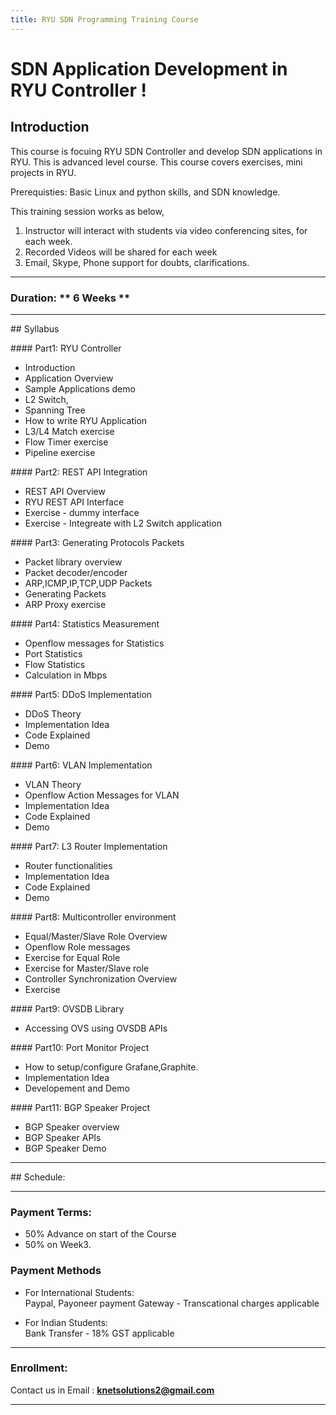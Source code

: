 ```yaml
---
title: RYU SDN Programming Training Course
---
```


# SDN Application Development in RYU Controller !

## Introduction

This course is focuing RYU SDN Controller and develop SDN applications in RYU. This is advanced level course. This course covers exercises, mini projects in RYU. 

Prerequisties: Basic Linux and python skills, and SDN knowledge.  

This training session works as below,

1. Instructor will interact with students via video conferencing sites, for each week. 
2. Recorded Videos will be shared for each week
3. Email, Skype, Phone support for doubts, clarifications.

---

### Duration:  ** 6 Weeks **

---

## Syllabus

#### Part1: RYU Controller
* Introduction
* Application Overview
* Sample Applications demo
* L2 Switch,
* Spanning Tree
* How to write RYU Application
* L3/L4 Match exercise 
* Flow Timer exercise
* Pipeline exercise

#### Part2: REST API Integration
* REST API Overview
* RYU REST API Interface
* Exercise - dummy interface
* Exercise - Integreate with L2 Switch application

#### Part3: Generating Protocols Packets
* Packet library overview
* Packet decoder/encoder 
* ARP,ICMP,IP,TCP,UDP Packets
* Generating Packets
* ARP Proxy exercise

#### Part4: Statistics Measurement
* Openflow messages for Statistics 
* Port Statistics 
* Flow Statistics 
* Calculation in Mbps

#### Part5: DDoS Implementation
* DDoS Theory
* Implementation Idea
* Code Explained
* Demo

#### Part6: VLAN Implementation
* VLAN Theory
* Openflow Action Messages for VLAN
* Implementation Idea
* Code Explained
* Demo

#### Part7: L3 Router Implementation
* Router functionalities
* Implementation Idea
* Code Explained
* Demo

#### Part8: Multicontroller environment
* Equal/Master/Slave Role Overview
* Openflow Role messages 
* Exercise for Equal Role
* Exercise for Master/Slave role
* Controller Synchronization Overview
* Exercise

#### Part9: OVSDB Library
* Accessing OVS using OVSDB APIs


#### Part10: Port Monitor Project
* How to setup/configure Grafane,Graphite.
* Implementation Idea
* Developement and Demo


#### Part11: BGP Speaker Project
* BGP Speaker overview
* BGP Speaker APIs
* BGP Speaker Demo


---

## Schedule:



---

### Payment Terms:  

* 50% Advance on start of the Course
* 50% on Week3.

###  Payment Methods 
* For International Students:  
   Paypal, Payoneer payment Gateway - Transcational charges applicable

* For Indian Students:  
   Bank Transfer - 18% GST applicable


---

### Enrollment:  

Contact us in Email : **knetsolutions2@gmail.com**

---
